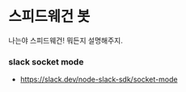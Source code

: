 # 스피드웨건 봇

나는야 스피드웨건! 뭐든지 설명해주지.

### slack socket mode

- https://slack.dev/node-slack-sdk/socket-mode
